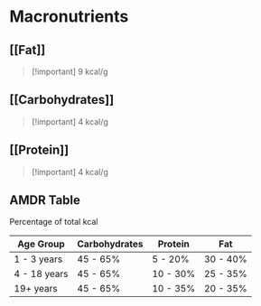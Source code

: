 # Macronutrients
## [[Fat]]
> [!important] 9 kcal/g
## [[Carbohydrates]]
> [!important] 4 kcal/g
## [[Protein]]
> [!important] 4 kcal/g


## AMDR Table
Percentage of total kcal 

| Age Group | Carbohydrates | Protein | Fat |
| ---- | ---- | ---- | ---- |
| 1 - 3 years | 45 - 65% | 5 - 20% | 30 - 40% |
| 4 - 18 years | 45 - 65% | 10 - 30% | 25 - 35% |
| 19+ years | 45 - 65% | 10 - 35% | 20 - 35% |

